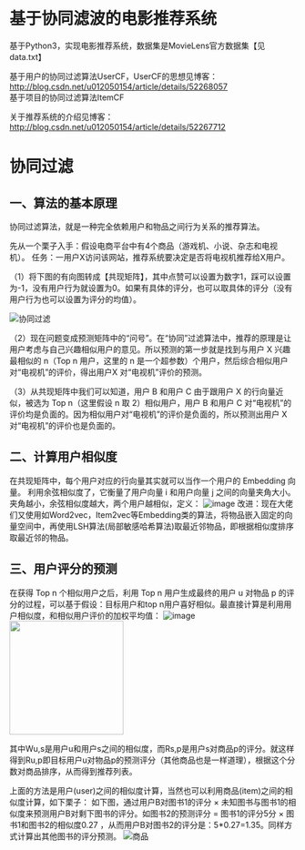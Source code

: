 # 基于协同滤波的电影推荐系统 

基于Python3，实现电影推荐系统，数据集是MovieLens官方数据集【见data.txt】   
   
基于用户的协同过滤算法UserCF，UserCF的思想见博客：http://blog.csdn.net/u012050154/article/details/52268057    
基于项目的协同过滤算法ItemCF  

关于推荐系统的介绍见博客：http://blog.csdn.net/u012050154/article/details/52267712
# 协同过滤

## 一、算法的基本原理

协同过滤算法，就是一种完全依赖用户和物品之间行为关系的推荐算法。

先从一个栗子入手：假设电商平台中有4个商品（游戏机、小说、杂志和电视机）。
任务：一用户X访问该网站，推荐系统要决定是否将电视机推荐给X用户。

（1）将下图的有向图转成【共现矩阵】，其中点赞可以设置为数字1，踩可以设置为-1，没有用户行为就设置为0。如果有具体的评分，也可以取具体的评分（没有用户行为也可以设置为评分的均值）。

![协同过滤](https://user-images.githubusercontent.com/46898984/155595706-4d92205e-1658-481b-8597-f069dfad685e.png)

（2）现在问题变成预测矩阵中的“问号”。在“协同”过滤算法中，推荐的原理是让用户考虑与自己兴趣相似用户的意见。所以预测的第一步就是找到与用户 X 兴趣最相似的 n（Top n 用户，这里的 n 是一个超参数）个用户，然后综合相似用户对“电视机”的评价，得出用户X 对“电视机”评价的预测。

（3）从共现矩阵中我们可以知道，用户 B 和用户 C 由于跟用户 X 的行向量近似，被选为 Top n（这里假设 n 取 2）相似用户，用户 B 和用户 C 对“电视机”的评价均是负面的。因为相似用户对“电视机”的评价是负面的，所以预测出用户 X 对“电视机”的评价也是负面的。

## 二、计算用户相似度

在共现矩阵中，每个用户对应的行向量其实就可以当作一个用户的 Embedding 向量。
利用余弦相似度了，它衡量了用户向量 i 和用户向量 j 之间的向量夹角大小。夹角越小，余弦相似度越大，两个用户越相似，定义：
![image](https://user-images.githubusercontent.com/46898984/155735203-284a5895-fc36-42e1-82f1-38c28a790760.png)
改进：现在大佬们又使用如Word2vec，Item2vec等Embedding类的算法，将物品嵌入固定的向量空间中，再使用LSH算法(局部敏感哈希算法)取最近邻物品，即根据相似度排序取最近邻的物品。

## 三、用户评分的预测

在获得 Top n 个相似用户之后，利用 Top n 用户生成最终的用户 u 对物品 p 的评分的过程，可以基于假设：目标用户和top n用户喜好相似。最直接计算是利用用户相似度，和相似用户评价的加权平均值：
![image](https://user-images.githubusercontent.com/46898984/155735257-5c4a86d9-453a-43b6-b623-aecd54b86648.png)
<img src="https://user-images.githubusercontent.com/46898984/155735257-5c4a86d9-453a-43b6-b623-aecd54b86648.png" width="200" height="200"/>

其中Wu,s是用户u和用户s之间的相似度，而Rs,p是用户s对商品p的评分。就这样得到Ru,p即目标用户u对物品p的预测评分（其他商品也是一样道理），根据这个分数对商品排序，从而得到推荐列表。

上面的方法是用户(user)之间的相似度计算，当然也可以利用商品(item)之间的相似度计算，如下栗子：
如下图，通过用户B对图书1的评分 × 未知图书与图书1的相似度来预测用户B对剩下图书的评分。如图书2的预测评分 = 图书1的评分5分 × 图书1和图书2的相似度0.27 ，从而用户B对图书2的评分是：5*0.27=1.35。同样方式计算出其他图书的评分预测。
![商品](https://user-images.githubusercontent.com/46898984/155595774-99feff6d-76c4-44d5-a93d-af9fe5664466.png)
